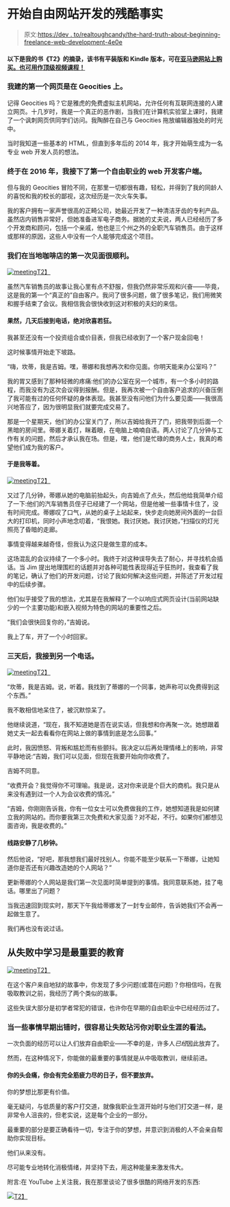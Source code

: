 # 开始自由网站开发的残酷事实

> 原文:[https://dev . to/realtoughcandy/the-hard-truth-about-beginning-freelance-web-development-4e0e](https://dev.to/realtoughcandy/the-hard-truth-about-beginning-freelance-web-development-4e0e)

#### [](#the-following-is-an-excerpt-from-my-book-freelance-newbie-available-on-amazon-on-paperback-and-kindle-also-available-as-a-toprated-video-course)以下是我的书《T2》的摘录，该书有平装版和 Kindle 版本，可在[亚马逊网站上购买。也可用作顶级](https://amzn.to/2KFCYxa)[视频课程！](https://realtoughcandy.teachable.com/p/freelance-newbie-become-a-freelance-web-developer)

### 我建的第一个网页是在 Geocities 上。

记得 Geocities 吗？它是雅虎的免费虚拟主机网站，允许任何有互联网连接的人建立网页。十几岁时，我是一个真正的恶作剧，当我们在计算机实验室上课时，我建了一个讽刺网页供同学们访问。我陶醉在自己与 Geocities 拖放编辑器独处的时光中。

当时我知道一些基本的 HTML，但直到多年后的 2014 年，我才开始萌生成为一名专业 web 开发人员的想法。

### [](#finally-in-2016-i-took-on-my-first-freelance-web-development-client)终于在 2016 年，我接下了第一个自由职业的 web 开发客户端。

但与我的 Geocities 冒险不同，在那里一切都很有趣，轻松，并得到了我的同龄人的喜悦和我的校长的鄙视，这次经历是一次火车失事。

我的客户拥有一家声誉很高的正畸公司，她最近开发了一种清洁牙齿的专利产品。虽然店内销售非常好，但她准备进军电子商务。据她的丈夫说，两人已经经历了多个开发商和顾问，包括一个亲戚，他也是三个州之外的全职汽车销售员。由于这样或那样的原因，这些人中没有一个人能够完成这个项目。

### [](#our-first-meeting-at-my-local-coffee-shop-went-fine)我们在当地咖啡店的第一次见面很顺利。

[![meeting](../Images/c29aa7510c01c43a6f10e31ca7bbbd3f.png)T2】](https://res.cloudinary.com/practicaldev/image/fetch/s--Zkbhsdnr--/c_limit%2Cf_auto%2Cfl_progressive%2Cq_auto%2Cw_880/https://cdn.pixabay.com/photo/2019/03/17/17/29/business-4061501_960_720.png)

虽然汽车销售员的故事让我心里有点不舒服，但我仍然非常乐观和兴奋——毕竟，这是我的第一个“真正的”自由客户。我问了很多问题，做了很多笔记，我们用微笑和握手结束了会议。我相信我会很快收到这对积极的夫妇的来信。

#### [](#sure-enough-i-received-a-call-a-few-days-later-and-was-absolutely-ecstatic)果然，几天后接到电话，绝对欣喜若狂。

我甚至还没有一个投资组合或价目表，但我已经收到了一个客户现金回电！

这时候事情开始走下坡路。

“嗨，坎蒂，我是吉姆。嘿，蒂娜和我想再次和你见面。你明天能来办公室吗？”

我的胃又感到了那种轻微的疼痛:他们的办公室在另一个城市，有一个多小时的路程，而我没有为这次会议得到报酬。但是，我再次被一个自由客户追求的兴奋压倒了我可能有过的任何怀疑的身体表现。我甚至没有问他们为什么要见面——我很高兴地答应了，因为很明显我们就要完成交易了。

那是一个星期天，他们的办公室关门了，所以吉姆给我开了门，把我带到后面一个黑暗的房间里。蒂娜关着灯，眯着眼，在电脑上喃喃自语。两人讨论了几分钟与工作有关的问题，然后才承认我在场。但是，嘿，他们是忙碌的商务人士，我真的希望他们成为我的客户。

#### [](#so-i-waited)于是我等着。

[![meeting](../Images/7c8f9f04608dab4cc248f8bfc9c50faf.png)T2】](https://res.cloudinary.com/practicaldev/image/fetch/s--oL_DUDiR--/c_limit%2Cf_auto%2Cfl_progressive%2Cq_auto%2Cw_880/https://www.shareicon.net/data/512x512/2015/12/20/690354_people_512x512.png)

又过了几分钟，蒂娜从她的电脑前抬起头，向吉姆点了点头，然后他给我简单介绍了一下:他们的汽车销售员侄子已经建了一个网站，但是他被一些事情卡住了，没有时间完成。蒂娜叹了口气，从她的桌子上站起来，快步走向她房间外面的一台巨大的打印机，同时小声地念叨着，“我恨她。我讨厌她。我讨厌她，”扫描仪的灯光照亮了昏暗的走廊。

事情变得越来越奇怪，但我认为这只是做生意的成本。

这场混乱的会议持续了一个多小时。我终于对这种误导失去了耐心，并寻找机会插话。当 Jim 提出地理围栏的话题并对各种可能性表现得近乎狂热时，我查看了我的笔记，确认了他们的开发问题，讨论了我如何解决这些问题，并陈述了开发过程中的后续步骤。

他们似乎接受了我的想法，尤其是在我解释了一个以响应式网页设计(当前网站缺少的一个主要功能)和嵌入视频为特色的网站的重要性之后。

“我们会很快回复你的，”吉姆说。

我上了车，开了一个小时回家。

### [](#three-days-later-i-get-another-call)三天后，我接到另一个电话。

[![meeting](../Images/1daa3d11688554022973f9b9f5e8dc4a.png)T2】](https://res.cloudinary.com/practicaldev/image/fetch/s--XvhMt9vo--/c_limit%2Cf_auto%2Cfl_progressive%2Cq_auto%2Cw_880/https://cdn.pixabay.com/photo/2018/06/29/20/58/call-3506652_960_720.png)

“坎蒂，我是吉姆。说，听着。我找到了蒂娜的一个同事，她声称可以免费得到这个东西。”

我不敢相信地呆住了，被沉默惊呆了。

他继续说道，“现在，我不知道她是否在说实话，但我想和你再聚一次。她想跟着她丈夫一起去看看你在网站上做的事情到底是怎么回事。”

此时，我因愤怒、背叛和尴尬而有些颤抖。我决定以后再处理情绪上的影响，非常平静地说:“吉姆，我们可以见面，但现在我要开始向你收费了。

吉姆不同意。

“收费开会？我觉得你不可理喻。我是说，这对你来说是个巨大的商机。我只是从来没有遇到过一个人为会议收费的情况。”

“吉姆，你刚刚告诉我，你有一位女士可以免费做我的工作，她想知道我是如何建立我的网站的。而你要我第三次免费和大家见面？对不起，不行。如果你们都想见面咨询，我是收费的。”

#### 线路安静了几秒钟。

然后他说，“好吧，那我想我们最好找别人。你能不能至少联系一下蒂娜，让她知道你是否还有兴趣改造她的个人网站？”

更新蒂娜的个人网站是我们第一次见面时简单提到的事情。我同意联系她，挂了电话。哪里出了问题？

当我迅速回到现实时，那天下午我给蒂娜发了一封专业邮件，告诉她我们不会再一起做生意了。

我们再也没有说过话。

## 从失败中学习是最重要的教育

[![meeting](../Images/b1012d5e496d3e236980aa015d0df742.png)T2】](https://res.cloudinary.com/practicaldev/image/fetch/s--ndpvxA6J--/c_limit%2Cf_auto%2Cfl_progressive%2Cq_auto%2Cw_880/https://mynewstrangelypeculiarblog.files.wordpress.com/2015/08/headdesk.png%3Fw%3D584)

在这个客户来自地狱的故事中，你发现了多少问题(或潜在问题)？你相信吗，在我吸取教训之前，我经历了两个类似的故事。

这些失误大部分是初学者常犯的错误，也许你在早期的自由职业中已经经历过了。

### 当一些事情早期出错时，很容易让失败玷污你对职业生涯的看法。

一次负面的经历可以让人们放弃自由职业——不幸的是，许多人*已经*因此放弃了。

然而，在这种情况下，你能做的最重要的事情就是从中吸取教训，继续前进。

#### 你的头会痛，你会有完全筋疲力尽的日子，但不要放弃。

你的梦想比那更有价值。

毫无疑问，与低质量的客户打交道，就像我职业生涯开始时与他们打交道一样，是非常令人沮丧的，但老实说，这是每个企业的一部分。

最重要的部分是要正确看待一切，专注于你的梦想，并意识到消极的人不会亲自帮助你实现目标。

他们从来没有。

尽可能专业地转化消极情绪，并坚持下去，用这种能量来激发伟大。

附言:在 YouTube 上关注我，我在那里谈论了很多很酷的网络开发的东西:

[![](../Images/429df5f215c75f692495b511a25b8170.png)T2】](http://www.youtube.com/watch?feature=player_embedded&v=AezH5ef1_3U<br>%0A)